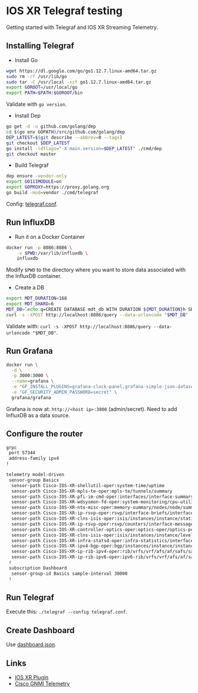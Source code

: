 # IOS XR Telegraf testing

Getting started with Telegraf and IOS XR Streaming Telemetry.

## Installing Telegraf

- Install Go

```bash
wget https://dl.google.com/go/go1.12.7.linux-amd64.tar.gz
sudo rm -rf /usr/lib/go
sudo tar -C /usr/local -xzf go1.12.7.linux-amd64.tar.gz
export GOROOT=/usr/local/go
export PATH=$PATH:$GOROOT/bin
```

Validate with `go version`.

- Install Dep

```bash
go get -d -u github.com/golang/dep 
cd $(go env GOPATH)/src/github.com/golang/dep
DEP_LATEST=$(git describe --abbrev=0 --tags) 
git checkout $DEP_LATEST
go install -ldflags="-X main.version=$DEP_LATEST" ./cmd/dep 
git checkout master
```

- Build Telegraf

```bash
dep ensure -vendor-only
export GO111MODULE=on
export GOPROXY=https://proxy.golang.org
go build -mod=vendor ./cmd/telegraf
```

Config: [telegraf.conf](telegraf.conf).

## Run InfluxDB

- Run it on a Docker Container

```bash
docker run -p 8086:8086 \
    -v $PWD:/var/lib/influxdb \
    influxdb
```

Modify `$PWD` to the directory where you want to store data associated with the InfluxDB container.

- Create a DB

```bash
export MDT_DURATION=168
export MDT_SHARD=6
MDT_DB=`echo q=CREATE DATABASE mdt_db WITH DURATION ${MDT_DURATION}h SHARD DURATION ${MDT_SHARD}h`
curl -s -XPOST http://localhost:8086/query --data-urlencode "$MDT_DB"
```

Validate with: `curl -s -XPOST http://localhost:8086/query --data-urlencode "$MDT_DB"`.

## Run Grafana

```bash
docker run \
  -d \
  -p 3000:3000 \
  --name=grafana \
  -e "GF_INSTALL_PLUGINS=grafana-clock-panel,grafana-simple-json-datasource,briangann-gauge-panel" \
  -e "GF_SECURITY_ADMIN_PASSWORD=secret" \
  grafana/grafana
```

Grafana is now at: `http://<host ip>:3000` (admin/secret). Need to add InfluxDB as a data source.

## Configure the router

```bash
grpc
 port 57344
 address-family ipv4
!
```

```bash
telemetry model-driven
 sensor-group Basics
  sensor-path Cisco-IOS-XR-shellutil-oper:system-time/uptime
  sensor-path Cisco-IOS-XR-mpls-te-oper:mpls-te/tunnels/summary
  sensor-path Cisco-IOS-XR-pfi-im-cmd-oper:interfaces/interface-summary
  sensor-path Cisco-IOS-XR-wdsysmon-fd-oper:system-monitoring/cpu-utilization
  sensor-path Cisco-IOS-XR-nto-misc-oper:memory-summary/nodes/node/summary
  sensor-path Cisco-IOS-XR-ip-rsvp-oper:rsvp/interface-briefs/interface-brief
  sensor-path Cisco-IOS-XR-clns-isis-oper:isis/instances/instance/statistics-global
  sensor-path Cisco-IOS-XR-ip-rsvp-oper:rsvp/counters/interface-messages/interface-message
  sensor-path Cisco-IOS-XR-controller-optics-oper:optics-oper/optics-ports/optics-port/optics-info
  sensor-path Cisco-IOS-XR-clns-isis-oper:isis/instances/instance/levels/level/adjacencies/adjacency
  sensor-path Cisco-IOS-XR-infra-statsd-oper:infra-statistics/interfaces/interface/latest/generic-counters
  sensor-path Cisco-IOS-XR-ipv4-bgp-oper:bgp/instances/instance/instance-active/default-vrf/process-info
  sensor-path Cisco-IOS-XR-ip-rib-ipv4-oper:rib/vrfs/vrf/afs/af/safs/saf/ip-rib-route-table-names/ip-rib-route-table-name/protocol/isis/as/information
  sensor-path Cisco-IOS-XR-ip-rib-ipv6-oper:ipv6-rib/vrfs/vrf/afs/af/safs/saf/ip-rib-route-table-names/ip-rib-route-table-name/protocol/isis/as/information
 !
 subscription Dashboard
  sensor-group-id Basics sample-interval 30000
 !
```

## Run Telegraf

Execute this: `./telegraf --config telegraf.conf`.

## Create Dashboard

Use [dashboard.json](dashboard.json).

## Links

- [IOS XR Plugin](https://github.com/ios-xr/telegraf-plugin)
- [Cisco GNMI Telemetry](https://docs.influxdata.com/telegraf/v1.11/plugins/plugin-list/#cisco_telemetry_gnmi)